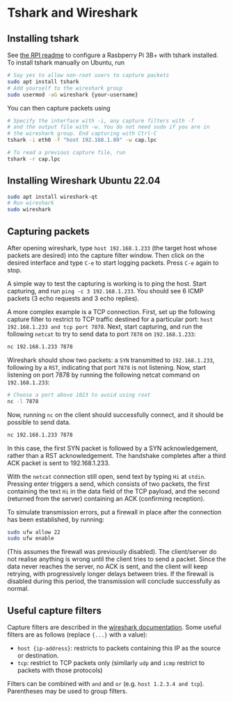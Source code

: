 # Tshark and Wireshark 

## Installing tshark

See [the RPI readme](../testbench/README.md) to configure a Rasbperry Pi 3B+ with tshark installed. To install tshark manually on Ubuntu, run

```bash
# Say yes to allow non-root users to capture packets
sudo apt install tshark
# Add yourself to the wireshark group
sudo usermod -aG wireshark {your-username}
```

You can then capture packets using

```bash
# Specify the interface with -i, any capture filters with -f
# and the output file with -w. You do not need sudo if you are in
# the wireshark group. End capturing with Ctrl-C
tshark -i eth0 -f "host 192.168.1.89" -w cap.lpc

# To read a previous capture file, run
tshark -r cap.lpc
```

## Installing Wireshark Ubuntu 22.04

```bash
sudo apt install wireshark-qt
# Run wireshark
sudo wireshark
```

## Capturing packets

After opening wireshark, type `host 192.168.1.233` (the target host whose packets are desired) into the capture filter window. Then click on the desired interface and type `C-e` to start logging packets. Press `C-e` again to stop.

A simple way to test the capturing is working is to ping the host. Start capturing, and run `ping -c 3 192.168.1.233`. You should see 6 ICMP packets (3 echo requests and 3 echo replies).

A more complex example is a TCP connection. First, set up the following capture filter to restrict to TCP traffic destined for a particular port: `host 192.168.1.233 and tcp port 7878`. Next, start capturing, and run the following `netcat` to try to send data to port `7878` on `192.168.1.233`:

```bash
nc 192.168.1.233 7878
```

Wireshark should show two packets: a `SYN` transmitted to `192.168.1.233`, following by a `RST`, indicating that port `7878` is not listening. Now, start listening on port 7878 by running the following netcat command on `192.168.1.233`:

```bash
# Choose a port above 1023 to avoid using root
nc -l 7878
```

Now, running `nc` on the client should successfully connect, and it should be possible to send data.

```bash
nc 192.168.1.233 7878
```

In this case, the first SYN packet is followed by a SYN acknowledgement, rather than a RST acknowledgement. The handshake completes after a third ACK packet is sent to 192.168.1.233.

With the `netcat` connection still open, send text by typing `Hi` at `stdin`. Pressing enter triggers a send, which consists of two packets, the first containing the text `Hi` in the data field of the TCP payload, and the second (returned from the server) containing an ACK (confirming reception). 

To simulate transmission errors, put a firewall in place after the connection has been established, by running:

```bash
sudo ufw allow 22
sudo ufw enable
```

(This assumes the firewall was previously disabled). The client/server do not realise anything is wrong until the client tries to send a packet. Since the data never reaches the server, no ACK is sent, and the client will keep retrying, with progressively longer delays between tries. If the firewall is disabled during this period, the transmission will conclude successfully as normal.

## Useful capture filters

Capture filters are described in the [wireshark documentation](https://wiki.wireshark.org/CaptureFilters). Some useful filters are as follows (replace `{...}` with a value):

- `host {ip-address}`: restricts to packets containing this IP as the source or destination.
- `tcp`: restrict to TCP packets only (similarly `udp` and `icmp` restrict to packets with those protocols)

Filters can be combined with `and` and `or` (e.g. `host 1.2.3.4 and tcp`). Parentheses may be used to group filters.
